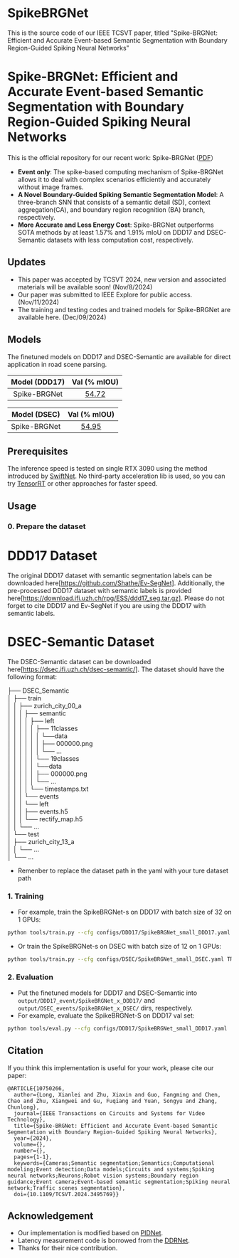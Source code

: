 # SpikeBRGNet
This is the source code of our IEEE TCSVT paper, titled "Spike-BRGNet: Efficient and Accurate Event-based Semantic Segmentation with Boundary Region-Guided Spiking Neural Networks"

# Spike-BRGNet: Efficient and Accurate Event-based Semantic Segmentation with Boundary Region-Guided Spiking Neural Networks

This is the official repository for our recent work: Spike-BRGNet ([PDF](https://ieeexplore.ieee.org/document/10750266)）


* **Event only**:  The spike-based computing mechanism of Spike-BRGNet allows it to deal with complex scenarios efficiently and accurately without image frames.
* **A Novel Boundary-Guided Spiking Semantic Segmentation Model**: A three-branch SNN that consists of a semantic detail (SD), context aggregation(CA), and boundary region recognition (BA) branch, respectively.
* **More Accurate and Less Energy Cost**: Spike-BRGNet outperforms SOTA methods by at least 1.57% and 1.91% mIoU on DDD17 and DSEC-Semantic datasets with less computation cost, respectively.

## Updates

   - This paper was accepted by TCSVT 2024, new version and associated materials will be available soon! (Nov/8/2024)
   - Our paper was submitted to IEEE Explore for public access. (Nov/11/2024)
   - The training and testing codes and trained models for Spike-BRGNet are available here. (Dec/09/2024)



## Models

The finetuned models on DDD17 and DSEC-Semantic are available for direct application in road scene parsing.

| Model (DDD17) |                         Val (% mIOU)                         |
| :-----------: | :----------------------------------------------------------: |
| Spike-BRGNet  | [54.72](/home/ubuntu/code/SpikeBRGNet/output/DDD17_events/pidnet_small_DDD17/best.pt) |

| Model (DSEC) |                         Val (% mIOU)                         |
| :----------: | :----------------------------------------------------------: |
| Spike-BRGNet | [54.95](/home/ubuntu/code/SpikeBRGNet/output/DSEC_events/pidnet_small_DSEC/best.pt) |

## Prerequisites

The inference speed is tested on single RTX 3090 using the method introduced by [SwiftNet](https://arxiv.org/pdf/1903.08469.pdf). No third-party acceleration lib is used, so you can try [TensorRT](https://github.com/NVIDIA/TensorRT) or other approaches for faster speed.

## Usage

### 0. Prepare the dataset

# DDD17 Dataset

The original DDD17 dataset with semantic segmentation labels can be downloaded here[https://github.com/Shathe/Ev-SegNet]. Additionally, the pre-processed DDD17 dataset with semantic labels is provided here[https://download.ifi.uzh.ch/rpg/ESS/ddd17_seg.tar.gz]. Please do not forget to cite DDD17 and Ev-SegNet if you are using the DDD17 with semantic labels.

# DSEC-Semantic Dataset

The DSEC-Semantic dataset can be downloaded here[https://dsec.ifi.uzh.ch/dsec-semantic/]. The dataset should have the following format:

├── DSEC_Semantic                 
│   ├── train               
│   │   ├── zurich_city_00_a  
│   │   │   ├── semantic  
│   │   │   │   ├── left  
│   │   │   │   │   ├── 11classes  
│   │   │   │   │   │   └──data  
│   │   │   │   │   │       ├── 000000.png  
│   │   │   │   │   │       └── ...  
│   │   │   │   │   └── 19classes  
│   │   │   │   │       └──data  
│   │   │   │   │           ├── 000000.png  
│   │   │   │   │           └── ...  
│   │   │   │   └── timestamps.txt  
│   │   │   └── events    
│   │   │       └── left  
│   │   │           ├── events.h5  
│   │   │           └── rectify_map.h5  
│   │   └── ...  
│   └── test  
│       ├── zurich_city_13_a  
│       │   └── ...  
│       └── ... 

* Remenber to replace the dataset path in the yaml with your ture dataset path


### 1. Training

* For example, train the SpikeBRGNet-s on DDD17 with batch size of 32 on 1 GPUs:

````bash
python tools/train.py --cfg configs/DDD17/SpikeBRGNet_small_DDD17.yaml TRAIN.BATCH_SIZE_PER_GPU 32
````

* Or train the SpikeBRGNet-s on DSEC with batch size of 12 on 1 GPUs:

````bash
python tools/train.py --cfg configs/DSEC/SpikeBRGNet_small_DSEC.yaml TRAIN.BATCH_SIZE_PER_GPU 12
````

### 2. Evaluation

* Put the finetuned models for DDD17 and DSEC-Semantic into `output/DDD17_event/SpikeBRGNet_x_DDD17/` and `output/DSEC_events/SpikeBRGNet_x_DSEC/` dirs, respectively.
* For example, evaluate the SpikeBRGNet-S on DDD17 val set:

````bash
python tools/eval.py --cfg configs/DDD17/SpikeBRGNet_small_DDD17.yaml
````


## Citation

If you think this implementation is useful for your work, please cite our paper:

```
@ARTICLE{10750266,
  author={Long, Xianlei and Zhu, Xiaxin and Guo, Fangming and Chen, Chao and Zhu, Xiangwei and Gu, Fuqiang and Yuan, Songyu and Zhang, Chunlong},
  journal={IEEE Transactions on Circuits and Systems for Video Technology}, 
  title={Spike-BRGNet: Efficient and Accurate Event-based Semantic Segmentation with Boundary Region-Guided Spiking Neural Networks}, 
  year={2024},
  volume={},
  number={},
  pages={1-1},
  keywords={Cameras;Semantic segmentation;Semantics;Computational modeling;Event detection;Data models;Circuits and systems;Spiking neural networks;Neurons;Robot vision systems;Boundary region guidance;Event camera;Event-based semantic segmentation;Spiking neural network;Traffic scenes segmentation},
  doi={10.1109/TCSVT.2024.3495769}}

```

## Acknowledgement

* Our implementation is modified based on [PIDNet](https://github.com/XuJiacong/PIDNet).
* Latency measurement code is borrowed from the [DDRNet](https://github.com/ydhongHIT/DDRNet).
* Thanks for their nice contribution.

